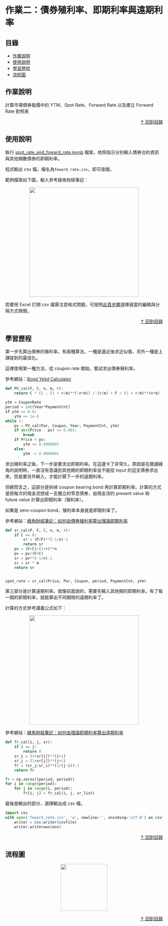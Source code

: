作業二：債券殖利率、即期利率與遠期利率
===
## 目錄
- [作業說明](#作業說明)
- [使用說明](#使用說明)
- [學習歷程](#學習歷程)
- [流程圖](#流程圖)

## 作業說明

計算市場債券報價中的 YTM、Spot Rate、Forward Rate 以及建立 Forward Rate 對照表

<p align="right">
    <a href="#目錄" class="btn btn-primary">
        &uarr; 回到目錄
    </a>
</p>

## 使用說明

執行 [spot_rate_and_foward_rate.ipynb](https://github.com/manamimebom/Financial_Engineering/blob/master/HW2/spot_rate_and_foward_rate.ipynb) 檔案，依照指示分別輸入債券合約資訊與其他期數債券的即期利率。

程式輸出 csv 檔，檔名為``foward_rate.csv``，即可查閱。

範例檔案如下圖，輸入參考綠角財經筆記：

<p align="center">
<img src="https://i.imgur.com/r84jhYM.png" width="350" >
</p>

若要用 Excel 打開 csv 檔需注意格式問題，可按照[此頁步驟](https://www.managertoday.com.tw/articles/view/55615)選擇適當的編碼與分隔方式檢閱。

<p align="right">
    <a href="#目錄" class="btn btn-primary">
        &uarr; 回到目錄
    </a>
</p>

## 學習歷程

第一步先算出債券的殖利率。有兩種算法，一種是逼近後求近似值，另外一種是上課提到的最佳化。

這裡使用第一種方法，從 coupon rate 開始，嘗試求出債券殖利率。

參考網站：[Bond Yeild Calculator](https://www.calkoo.com/en/ytm-calculator)

```python
def PV_cal(F, C, n, m, r):
    return C * (1 - (1 + r/m)**(-n*m)) / (r/m) + F / (1 + r/m)**(n*m)

ytm = CouponRate
period = int(Year*PaymentCnt)
if ytm == 0.0:
    ytm += 1e-8
while 1:
    pv = PV_cal(Par, Coupon, Year, PaymentCnt, ytm)
    if abs(Price - pv) <= 0.001:
        break
    if Price < pv:
        ytm += 0.0000001
    else:
        ytm -= 0.0000001
```

求出殖利率之後，下一步是要求出即期利率。在這邊卡了非常久，原因是在閱讀綠角的說明時，一直沒有意識到其他期的即期利率並不能從 input 的這支債券求出來，而是要另外輸入，才能計算下一步的遠期利率。

但總而言之，這部分是拆掉 coupon bearing bond 再計算即期利率。計算的方式是把每次的現金流想成一支獨立的零息債券，由現金流的 present value 和 future value 計算出即期利率（殖利率）。

如果是 zero-coupon bond，殖利率本身就是即期利率了。

參考網站：[綠角財經筆記：如何由債券殖利率算出理論即期利率](http://greenhornfinancefootnote.blogspot.com/2010/06/how-to-compute-theoretical-spot-rates.html)

```python
def sr_cal(P, F, C, n, m, r):
    if C == 0:
        sr = (P/F)**(-1/n)-1
        return sr
    pv = (F+C)/(1+r)**n
    pv = pv/(F+C)
    sr = pv**(-1/n)-1
    sr = sr * m
    return sr


spot_rate = sr_cal(Price, Par, Coupon, period, PaymentCnt, ytm)
```

第三部分是計算遠期利率。就像前面說的，需要先輸入其他期的即期利率。有了每一期的即期利率，就能算出不同期限的遠期利率了。

計算的方式參考講義公式如下：

<p align="center">
<img src="https://i.imgur.com/0nxwrq6.png" width="350" >
</p>

參考網站：[綠角財經筆記：如何由理論即期利率算出遠期利率](http://greenhornfinancefootnote.blogspot.com/2010/08/how-to-compute-forward-rates-from.html)

```python
def fr_cal(i, j, sr):
    if i == j:
        return 0
    sr_i = (1+sr[i])**(i+1)
    sr_j = (1+sr[j])**(j+1)
    fr = (sr_j/sr_i)**(1/(j-i))-1
    return fr

fr = np.zeros((period, period))
for i in range(period):
    for j in range(i, period):
        fr[i, j] = fr_cal(i, j, sr_list)
```

最後是輸出的部分，選擇輸出成 csv 檔。

```python
import csv
with open('foward_rate.csv', 'w', newline='', encoding='utf-8') as csvfile:
    writer = csv.writer(csvfile)
    writer.writerows(ans)
```

<p align="right">
    <a href="#目錄" class="btn btn-primary">
        &uarr; 回到目錄
    </a>
</p>

## 流程圖


<p align="center">
<img src="https://i.imgur.com/LV23pWg.png" width="150" >
</p>

<p align="right">
    <a href="#目錄" class="btn btn-primary">
        &uarr; 回到目錄
    </a>
</p>
